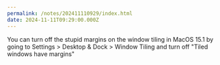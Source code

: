 ```yaml
---
permalink: /notes/202411110929/index.html
date: 2024-11-11T09:29:00.000Z
---
```


You can turn off the stupid margins on the window tiling in MacOS 15.1 by going to Settings > Desktop & Dock > Window Tiling and turn off "Tiled windows have margins"